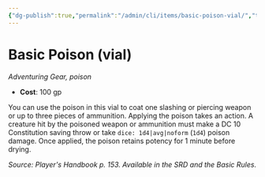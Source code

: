 ```yaml
---
{"dg-publish":true,"permalink":"/admin/cli/items/basic-poison-vial/","tags":["compendium/src/5e/phb","item/gear/poison","item/property/poison"],"updated":"2025-01-11T15:32:14.961+00:00"}
---
```


# Basic Poison (vial)
*Adventuring Gear, poison*  

- **Cost**: 100 gp

You can use the poison in this vial to coat one slashing or piercing weapon or up to three pieces of ammunition. Applying the poison takes an action. A creature hit by the poisoned weapon or ammunition must make a DC 10 Constitution saving throw or take `dice: 1d4|avg|noform` (`1d4`) poison damage. Once applied, the poison retains potency for 1 minute before drying.

*Source: Player's Handbook p. 153. Available in the SRD and the Basic Rules.*